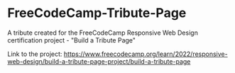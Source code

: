 # FreeCodeCamp-Tribute-Page
A tribute created for the FreeCodeCamp Responsive Web Design certification project - "Build a Tribute Page"

Link to the project: https://www.freecodecamp.org/learn/2022/responsive-web-design/build-a-tribute-page-project/build-a-tribute-page
